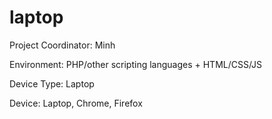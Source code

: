# laptop
Project Coordinator: Minh

Environment: PHP/other scripting languages + HTML/CSS/JS

Device Type: Laptop

Device: Laptop, Chrome, Firefox
